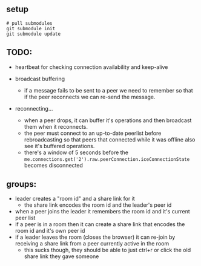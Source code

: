 ## setup
```
# pull submodules
git submodule init
git submodule update
```

## TODO:

- heartbeat for checking connection availability and keep-alive
- broadcast buffering
  - if a message fails to be sent to a peer we need to remember
    so that if the peer reconnects we can re-send the message.

- reconnecting...
  - when a peer drops, it can buffer it's operations and then broadcast them when it reconnects.
  - the peer must connect to an up-to-date peerlist before rebroadcasting
    so that peers that connected while it was offline also see it's buffered operations.
  - there's a window of 5 seconds before the `me.connections.get('2').raw.peerConnection.iceConnectionState` becomes disconnected


## groups:

- leader creates a "room id" and a share link for it
    - the share link encodes the room id and the leader's peer id
- when a peer joins the leader it remembers the room id and it's current peer list
- if a peer is in a room then it can create a share link that encodes the room id and it's own peer id
- if a leader leaves the room (closes the browser) it can re-join by receiving a share link
  from a peer currently active in the room
    - this sucks though, they should be able to just ctrl+r or click the old share link they gave someone

